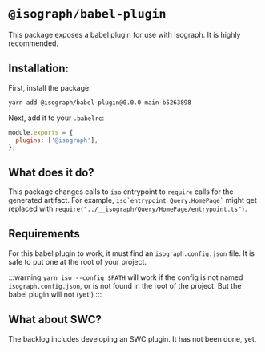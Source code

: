 # `@isograph/babel-plugin`

This package exposes a babel plugin for use with Isograph. It is highly recommended.

## Installation:

First, install the package:

```bash
yarn add @isograph/babel-plugin@0.0.0-main-b5263898
```

Next, add it to your `.babelrc`:

```js
module.exports = {
  plugins: ['@isograph'],
};
```

## What does it do?

This package changes calls to `iso` entrypoint to `require` calls for the generated artifact. For example, `` iso`entrypoint Query.HomePage` `` might get replaced with `require("../__isograph/Query/HomePage/entrypoint.ts")`.

## Requirements

For this babel plugin to work, it must find an `isograph.config.json` file. It is safe to put one at the root of your project.

:::warning
`yarn iso --config $PATH` will work if the config is not named `isograph.config.json`, or is not found in the root of the project. But the babel plugin will not (yet!)
:::

## What about SWC?

The backlog includes developing an SWC plugin. It has not been done, yet.
